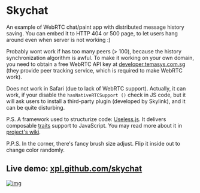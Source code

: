 # Skychat
An example of WebRTC chat/paint app with distributed message history saving. You can embed it to HTTP 404 or 500 page, to let users hang around even when server is not working :)

Probably wont work if has too many peers (> 100), because the history synchronization algorithm is awful. To make it working on your own domain, you need to obtain a free WebRTC API key at [developer.temasys.com.sg](http://developer.temasys.com.sg/) (they provide peer tracking service, which is required to make WebRTC work).

Does not work in Safari (due to lack of WebRTC support). Actually, it can work, if your disable the `hasNativeRTCSupport ()` check in JS code, but it will ask users to install a third-party plugin (developed by Skylink), and it can be quite disturbing.

P.S. A framework used to structurize code: [Useless.js](https://github.com/xpl/useless). It delivers composable [traits](https://github.com/xpl/useless/wiki/%24trait) support to JavaScript. You may read more about it in [project's wiki](https://github.com/xpl/useless/wiki).

P.P.S. In the corner, there's fancy brush size adjust. Flip it inside out to change color randomly.

## Live demo: [xpl.github.com/skychat](https://xpl.github.com/skychat)

[![img](http://img.leprosorium.com/2508370)](https://xpl.github.com/skychat)
